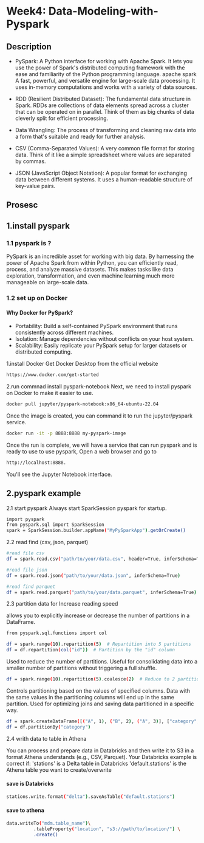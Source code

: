 # Week4: Data-Modeling-with-Pyspark

## Description
- PySpark:  A Python interface for working with Apache Spark. It lets you use the power of Spark's distributed computing framework with the ease and familiarity of the Python programming language. apache spark A fast, powerful, and versatile engine for large-scale data processing. It uses in-memory computations and works with a variety of data sources.

- RDD (Resilient Distributed Dataset): The fundamental data structure in Spark. RDDs are collections of data elements spread across a cluster that can be operated on in parallel. Think of them as big chunks of data cleverly split for efficient processing.

- Data Wrangling: The process of transforming and cleaning raw data into a form that's suitable and ready for further analysis.

- CSV (Comma-Separated Values):  A very common file format for storing data. Think of it like a simple spreadsheet where values are separated by commas.

- JSON (JavaScript Object Notation): A popular format for exchanging data between different systems. It uses a human-readable structure of key-value pairs.

## Prosesc
## 1.install pyspark 

### 1.1 pyspark is ?

PySpark is an incredible asset for working with big data. By harnessing the power of Apache Spark from within Python, you can efficiently read, process, and analyze massive datasets. This makes tasks like data exploration, transformation, and even machine learning much more manageable on large-scale data.

### 1.2 set up on Docker
#### Why Docker for PySpark?
- Portability: Build a self-contained PySpark environment that runs consistently across different machines.
- Isolation: Manage dependencies without conflicts on your host system.
- Scalability: Easily replicate your PySpark setup for larger datasets or distributed computing.

1.install Docker
Get Docker Desktop from the official website
```bash
https://www.docker.com/get-started
```

2.run commnad install pyspark-notebook
  Next, we need to install pyspark on Docker to make it easier to use.
```bash
docker pull jupyter/pyspark-notebook:x86_64-ubuntu-22.04
```

Once the image is created, you can command it to run the jupyter/pyspark  service.
```bash
docker run -it -p 8888:8888 my-pyspark-image
```
Once the run is complete, we will have a service that can run pyspark and is ready to use to use pyspark, Open a web browser and go to 
```bash
http://localhost:8888. 
```
You'll see the Jupyter Notebook interface.  


## 2.pyspark example 
2.1 start pyspark
Always start SparkSession pyspark for startup.
```bash
import pyspark
from pyspark.sql import SparkSession
spark = SparkSession.builder.appName("MyPySparkApp").getOrCreate()
```

2.2 read find (csv, json, parquet)
```bash
#read file csv
df = spark.read.csv("path/to/your/data.csv", header=True, inferSchema=True)

#read file json
df = spark.read.json("path/to/your/data.json", inferSchema=True)

#read find parquet
df = spark.read.parquet("path/to/your/data.parquet", inferSchema=True)
```
2.3 partition data for Increase reading speed

allows you to explicitly increase or decrease the number of partitions in a DataFrame.
```bash
from pyspark.sql.functions import col

df = spark.range(10).repartition(5)  # Repartition into 5 partitions
df = df.repartition(col("id"))  # Partition by the "id" column
```
Used to reduce the number of partitions. Useful for consolidating data into a smaller number of partitions without triggering a full shuffle.
```bash
df = spark.range(10).repartition(5).coalesce(2)  # Reduce to 2 partitions
```
Controls partitioning based on the values of specified columns. Data with the same values in the partitioning columns will end up in the same partition. Used for optimizing joins and saving data partitioned in a specific way.
```bash
df = spark.createDataFrame([("A", 1), ("B", 2), ("A", 3)], ["category", "value"])
df = df.partitionBy("category") 
```

2.4 writh data to table in Athena

You can process and prepare data in Databricks and then write it to S3 in a format Athena understands (e.g., CSV, Parquet).
Your Databricks example is correct if: 
'stations' is a Delta table in Databricks 'default.stations' is the Athena table you want to create/overwrite

#### save is Databricks
```bash
stations.write.format("delta").saveAsTable("default.stations")
```

#### save to athena
```bash
data.writeTo("mdm.table_name")\
          .tableProperty("location", "s3://path/to/location/") \
          .create()
```
